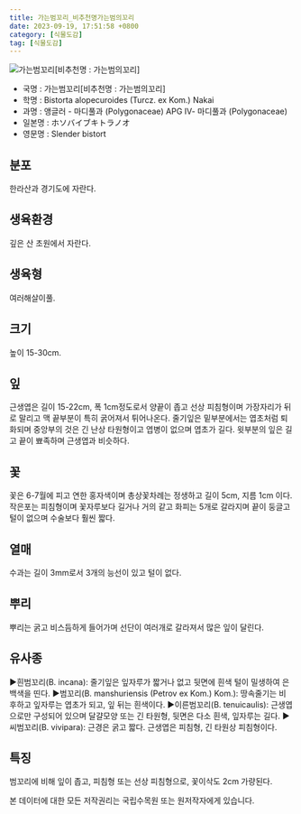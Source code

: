 ```yaml
---
title: 가는범꼬리_비추천명가는범의꼬리
date: 2023-09-19, 17:51:58 +0800
category: [식물도감]
tag: [식물도감]
---
```




![가는범꼬리[비추천명 : 가는범의꼬리]](http://www.nature.go.kr/fileUpload/plants/basic/Polygonaceae/Bistorta/1091/1_th2.JPG)
- 국명 : 가는범꼬리[비추천명 : 가는범의꼬리]
- 학명 : Bistorta alopecuroides (Turcz. ex Kom.) Nakai
- 과명 : 앵글러 - 마디풀과 (Polygonaceae) APG Ⅳ- 마디풀과 (Polygonaceae)
- 일본명 : ホソバイブキトラノオ
- 영문명 : Slender bistort


## 분포
한라산과 경기도에 자란다.
## 생육환경
깊은 산 초원에서 자란다.
## 생육형
여러해살이풀.
## 크기
높이 15-30cm.
## 잎
근생엽은 길이 15-22cm, 폭 1cm정도로서 양끝이 좁고 선상 피침형이며 가장자리가 뒤로 말리고 맥 끝부분이 특히 굵어져서 튀어나온다. 줄기잎은 밑부분에서는 엽초처럼 퇴화되며 중앙부의 것은 긴 난상 타원형이고 엽병이 없으며 엽초가 길다. 윗부분의 잎은 길고 끝이 뾰족하며 근생엽과 비슷하다.
## 꽃
꽃은 6-7월에 피고 연한 홍자색이며 총상꽃차례는 정생하고 길이 5cm, 지름 1cm 이다. 작은포는 피침형이며 꽃자루보다 길거나 거의 같고 화피는 5개로 갈라지며 끝이 둥글고 털이 없으며 수술보다 훨씬 짧다.
## 열매
수과는 길이 3mm로서 3개의 능선이 있고 털이 없다.
## 뿌리
뿌리는 굵고 비스듬하게 들어가며 선단이 여러개로 갈라져서 많은 잎이 달린다.
## 유사종
▶흰범꼬리(B. incana): 줄기잎은 잎자루가 짧거나 없고 뒷면에 흰색 털이 밀생하여 은백색을 띤다.▶범꼬리(B. manshuriensis (Petrov ex Kom.) Kom.): 땅속줄기는 비후하고 잎자루는 엽초가 되고, 잎 뒤는 흰색이다.▶이른범꼬리(B. tenuicaulis): 근생엽으로만 구성되어 있으며 달걀모양 또는 긴 타원형, 뒷면은 다소 흰색, 잎자루는 길다.▶씨범꼬리(B. vivipara): 근경은 굵고 짧다. 근생엽은 피침형, 긴 타원상 피침형이다.
## 특징
범꼬리에 비해 잎이 좁고, 피침형 또는 선상 피침형으로, 꽃이삭도 2cm 가량된다.






본 데이터에 대한 모든 저작권리는 국립수목원 또는 원저작자에게 있습니다.
